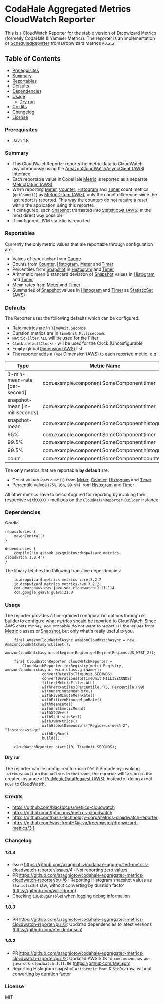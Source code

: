 # CodaHale Aggregated Metrics CloudWatch Reporter

This is a CloudWatch Reporter for the stable version of Dropwizard Metrics (formerly CodaHale & Yammer Metrics). The reporter is an implementation of [ScheduledReporter](http://metrics.dropwizard.io/3.2.2/apidocs/com/codahale/metrics/ScheduledReporter.html) from Dropwizard Metrics v3.2.2 

## Table of Contents

  - [Prerequisites](#prerequisites)
  - [Summary](#summary)
  - [Reportables](#reportables)
  - [Defaults](#defaults)
  - [Dependencies](#dependencies)
  - [Usage](#usage)
    - [Dry run](#dry-run)
  - [Credits](#credits)
  - [Changelog](#changelog)
  - [License](#license)

### Prerequisites

- Java 1.8

### Summary

- This CloudWatchReporter reports the metric data to CloudWatch asynchronously using the [AmazonCloudWatchAsyncClient (AWS)](http://docs.aws.amazon.com/AWSJavaSDK/latest/javadoc/com/amazonaws/services/cloudwatch/AmazonCloudWatchAsyncClient.html) interface 
- Each reportable value in CodeHale [Metric](http://metrics.dropwizard.io/3.2.2/apidocs/com/codahale/metrics/Metric.html) is reported as a separate [MetricDatum (AWS)](http://docs.aws.amazon.com/AWSJavaSDK/latest/javadoc/com/amazonaws/services/cloudwatch/model/MetricDatum.html) 
- When reporting [Meter](http://metrics.dropwizard.io/3.2.2/apidocs/com/codahale/metrics/Meter.html), [Counter](http://metrics.dropwizard.io/3.2.2/apidocs/com/codahale/metrics/Counter.html), [Histogram](http://metrics.dropwizard.io/3.2.2/apidocs/com/codahale/metrics/Histogram.html) and [Timer](http://metrics.dropwizard.io/3.2.2/apidocs/com/codahale/metrics/Timer.html) count metrics (`getCount()`) as [MetricDatum (AWS)](http://docs.aws.amazon.com/AWSJavaSDK/latest/javadoc/com/amazonaws/services/cloudwatch/model/MetricDatum.html), only the count difference since the last report is reported. This way the counters do not require a reset within the application using this reporter.
- If configured, each [Snapshot](http://metrics.dropwizard.io/3.2.2/apidocs/com/codahale/metrics/Snapshot.html) translated into [StatisticSet (AWS)](http://docs.aws.amazon.com/AWSJavaSDK/latest/javadoc/com/amazonaws/services/cloudwatch/model/StatisticSet.html) in the most direct way possible.
- If configured, JVM statistic is reported

### Reportables

Currently the only metric values that are reportable through configuration are:

- Values of type `Number` from [Gauge](http://metrics.dropwizard.io/3.2.2/apidocs/com/codahale/metrics/Gauge.html)
- Counts from [Counter](http://metrics.dropwizard.io/3.2.2/apidocs/com/codahale/metrics/Counter.html), [Histogram](http://metrics.dropwizard.io/3.2.2/apidocs/com/codahale/metrics/Histogram.html), [Meter](http://metrics.dropwizard.io/3.2.2/apidocs/com/codahale/metrics/Meter.html) and [Timer](http://metrics.dropwizard.io/3.2.2/apidocs/com/codahale/metrics/Timer.html)
- Percentiles from [Snapshot](http://metrics.dropwizard.io/3.2.2/apidocs/com/codahale/metrics/Snapshot.html) in [Histogram](http://metrics.dropwizard.io/3.2.2/apidocs/com/codahale/metrics/Histogram.html) and [Timer](http://metrics.dropwizard.io/3.2.2/apidocs/com/codahale/metrics/Timer.html)
- Arithmetic mean & standard deviation of [Snapshot](http://metrics.dropwizard.io/3.2.2/apidocs/com/codahale/metrics/Snapshot.html) values in [Histogram](http://metrics.dropwizard.io/3.2.2/apidocs/com/codahale/metrics/Histogram.html) and [Timer](http://metrics.dropwizard.io/3.2.2/apidocs/com/codahale/metrics/Timer.html)
- Mean rates from [Meter](http://metrics.dropwizard.io/3.2.2/apidocs/com/codahale/metrics/Meter.html) and [Timer](http://metrics.dropwizard.io/3.2.2/apidocs/com/codahale/metrics/Timer.html)
- Summaries of [Snapshot](http://metrics.dropwizard.io/3.2.2/apidocs/com/codahale/metrics/Snapshot.html) values in [Histogram](http://metrics.dropwizard.io/3.2.2/apidocs/com/codahale/metrics/Histogram.html) and [Timer](http://metrics.dropwizard.io/3.2.2/apidocs/com/codahale/metrics/Timer.html) as [StatisticSet (AWS)](http://docs.aws.amazon.com/AWSJavaSDK/latest/javadoc/com/amazonaws/services/cloudwatch/model/StatisticSet.html)

### Defaults

The Reporter uses the following defaults which can be configured:

- Rate metrics are in `TimeUnit.Seconds`
- Duration metrics are in `TimeUnit.Milliseconds`
- `MetricFilter.ALL` will be used for the Filter
- `Clock.defaultClock()` will be used for the Clock (Unconfigurable)
- Empty global [Dimension (AWS)](http://docs.aws.amazon.com/AWSJavaSDK/latest/javadoc/com/amazonaws/services/cloudwatch/model/Dimension.html) list
- The reporter adds a `Type` [Dimension (AWS)](http://docs.aws.amazon.com/AWSJavaSDK/latest/javadoc/com/amazonaws/services/cloudwatch/model/Dimension.html) to each reported metric, e.g:

| Type                                      | Metric Name                                                     |
| ----------------------------------------- | --------------------------------------------------------------- |
| 1-min-mean-rate   [per-second]            | com.example.component.SomeComponent.timer                       |
| snapshot-mean     [in-milliseconds]       | com.example.component.SomeComponent.timer                       |
| snapshot-mean                             | com.example.component.SomeComponent.histogram                   |
| 95%                                       | com.example.component.SomeComponent.timer                       |
| 99.5%                                     | com.example.component.SomeComponent.timer                       |
| 99.5%                                     | com.example.component.SomeComponent.histogram                   |
| count                                     | com.example.component.SomeComponent.counter                     |

The __only__ metrics that are reportable __by default__  are:

- Count values (`getCount()`) from [Meter](http://metrics.dropwizard.io/3.2.2/apidocs/com/codahale/metrics/Meter.html), [Counter](http://metrics.dropwizard.io/3.2.2/apidocs/com/codahale/metrics/Counter.html), [Histogram](http://metrics.dropwizard.io/3.2.2/apidocs/com/codahale/metrics/Histogram.html) and [Timer](http://metrics.dropwizard.io/3.2.2/apidocs/com/codahale/metrics/Timer.html) 
- Percentile values (`75%`, `95%`, `99.9%`) from [Histogram](http://metrics.dropwizard.io/3.2.2/apidocs/com/codahale/metrics/Histogram.html) and [Timer](http://metrics.dropwizard.io/3.2.2/apidocs/com/codahale/metrics/Timer.html)

All other metrics have to be confugured for reporting by invoking their respective `withXXXX()` methods on the `CloudWatchReporter.Builder` instance


### Dependencies

Gradle

```
repositories {
    mavenCentral()
}

dependencies { 
    compile("io.github.azagniotov:dropwizard-metrics-cloudwatch:1.0.4")
}
```

The library fetches the following transitive dependencies:

```
    io.dropwizard.metrics:metrics-core:3.2.2
    io.dropwizard.metrics:metrics-jvm:3.2.2
    com.amazonaws:aws-java-sdk-cloudwatch:1.11.114
    com.google.guava:guava:21.0
```



### Usage

The reporter provides a fine-grained configuration options through its builder to configure what metrics should be reported to CloudWatch. Since AWS costs money, you probably do not want to report `all` the values from [Metric](http://metrics.dropwizard.io/3.2.2/apidocs/com/codahale/metrics/Metric.html) classes or [Snapshot](http://metrics.dropwizard.io/3.2.2/apidocs/com/codahale/metrics/Snapshot.html), but only what's really useful to you.


```
    final AmazonCloudWatchAsync amazonCloudWatchAsync = new AmazonCloudWatchAsyncClient();
    amazonCloudWatchAsync.setRegion(Region.getRegion(Regions.US_WEST_2));

    final CloudWatchReporter cloudWatchReporter =
        CloudWatchReporter.forRegistry(metricRegistry, amazonCloudWatchAsync, Main.class.getName())
                .convertRatesTo(TimeUnit.SECONDS)
                .convertDurationsTo(TimeUnit.MILLISECONDS)
                .filter(MetricFilter.ALL)
                .withPercentiles(Percentile.P75, Percentile.P99)
                .withOneMinuteMeanRate()
                .withFiveMinuteMeanRate()
                .withFifteenMinuteMeanRate()
                .withMeanRate()
                .withArithmeticMean()
                .withStdDev()
                .withStatisticSet()
                .withJvmMetrics()
                .withGlobalDimensions("Region=us-west-2", "Instance=stage")
                .withDryRun()
                .build();

    cloudWatchReporter.start(10, TimeUnit.SECONDS);
```


#### Dry run
The reporter can be configured to run in `DRY RUN` mode by invoking `.withDryRun()` on the `Builder`. In that case, the reporter will `log.DEBUG` the created instance of [PutMetricDataRequest (AWS)](http://docs.aws.amazon.com/AWSJavaSDK/latest/javadoc/com/amazonaws/services/cloudwatch/model/PutMetricDataRequest.html), instead of doing a real `POST` to CloudWatch. 



### Credits
* https://github.com/blacklocus/metrics-cloudwatch
* https://github.com/tptodorov/metrics-cloudwatch
* https://github.com/basis-technology-corp/metrics-cloudwatch-reporter
* https://github.com/wavefrontHQ/java/tree/master/dropwizard-metrics/3.1

### Changelog

##### 1.0.4
* Issue https://github.com/azagniotov/codahale-aggregated-metrics-cloudwatch-reporter/issues/4 : Not reporting zero values. 
* PR https://github.com/azagniotov/codahale-aggregated-metrics-cloudwatch-reporter/pull/6 : Reporting Histogram snapshot values as `StatisticSet` raw, without converting by duration factor (https://github.com/williedoran)
* Checking `isDebugEnabled` when logging debug information

##### 1.0.3
* PR https://github.com/azagniotov/codahale-aggregated-metrics-cloudwatch-reporter/pull/3: Updated dependencies to latest versions (https://github.com/efenderbosch)

##### 1.0.2
* PR https://github.com/azagniotov/codahale-aggregated-metrics-cloudwatch-reporter/pull/2: Updated AWS SDK to `com.amazonaws:aws-java-sdk-cloudwatch:1.11.86` (https://github.com/MeiSign)
* Reporting Histogram snapshot `Arithemtic Mean` & `StdDev` raw, without converting by duration factor

### License
MIT
